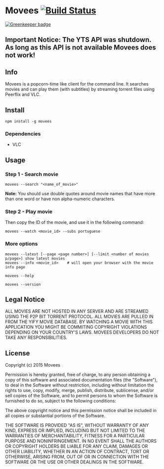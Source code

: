 # Movees [![Build Status](https://travis-ci.org/rogeriopvl/movees.svg?branch=master)](https://travis-ci.org/rogeriopvl/movees)

[![Greenkeeper badge](https://badges.greenkeeper.io/rogeriopvl/movees.svg)](https://greenkeeper.io/)

## Important Notice: The YTS API was shutdown. As long as this API is not available Movees does not work!

## Info

Movees is a popcorn-time like client for the command line. It searches movies and can play them (with subtitles) by streaming torrent files using Peerflix and VLC.

## Install

    npm install -g movees

### Dependencies

- VLC

## Usage

### Step 1 - Search movie

    movees --search "<name_of_movie>"

**Note:** You should use double quotes around movie names that have more than one word or have non alpha-numeric characters.

### Step 2 - Play movie
Then copy the ID of the movie, and use it in the following command:

    movees --watch <movie_id> --subs portuguese

### More options

    movees --latest [--page <page number>] [--limit <number of movies p/page>] show latest movies
    movees --info <movie_id>    # will open your browser with the movie info page

    movees --help

    movees --version

## Legal Notice

ALL MOVIES ARE NOT HOSTED IN ANY SERVER AND ARE STREAMED USING THE P2P BIT TORRENT PROTOCOL. ALL MOVIES ARE PULLED IN FROM THE YIFY MOVIE DATABASE. BY WATCHING A MOVIE WITH THIS APPLICATION YOU MIGHT BE COMMITING COPYRIGHT VIOLATIONS DEPENDING ON YOUR COUNTRY'S LAWS. MOVEES DEVELOPERS DO NOT TAKE ANY RESPONSIBILITIES.

## License

Copyright (c) 2015 Movees

Permission is hereby granted, free of charge, to any person obtaining a copy of this software and associated documentation files (the "Software"), to deal in the Software without restriction, including without limitation the rights to use, copy, modify, merge, publish, distribute, sublicense, and/or sell copies of the Software, and to permit persons to whom the Software is furnished to do so, subject to the following conditions:

The above copyright notice and this permission notice shall be included in all copies or substantial portions of the Software.

THE SOFTWARE IS PROVIDED "AS IS", WITHOUT WARRANTY OF ANY KIND, EXPRESS OR IMPLIED, INCLUDING BUT NOT LIMITED TO THE WARRANTIES OF MERCHANTABILITY, FITNESS FOR A PARTICULAR PURPOSE AND NONINFRINGEMENT. IN NO EVENT SHALL THE AUTHORS OR COPYRIGHT HOLDERS BE LIABLE FOR ANY CLAIM, DAMAGES OR OTHER LIABILITY, WHETHER IN AN ACTION OF CONTRACT, TORT OR OTHERWISE, ARISING FROM, OUT OF OR IN CONNECTION WITH THE SOFTWARE OR THE USE OR OTHER DEALINGS IN THE SOFTWARE.
